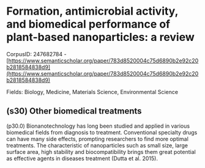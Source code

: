 # Formation, antimicrobial activity, and biomedical performance of plant-based nanoparticles: a review

CorpusID: 247682784 - [https://www.semanticscholar.org/paper/783d8520004c75d6890b2e92c20b2818584838d9](https://www.semanticscholar.org/paper/783d8520004c75d6890b2e92c20b2818584838d9)

Fields: Biology, Medicine, Materials Science, Environmental Science

## (s30) Other biomedical treatments
(p30.0) Bionanotechnology has long been studied and applied in various biomedical fields from diagnosis to treatment. Conventional specialty drugs can have many side effects, prompting researchers to find more optimal treatments. The characteristic of nanoparticles such as small size, large surface area, high stability and biocompatibility brings them great potential as effective agents in diseases treatment (Dutta et al. 2015).
